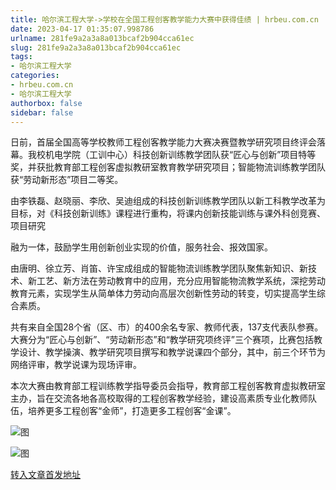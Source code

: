 ```yaml
---
title: 哈尔滨工程大学->学校在全国工程创客教学能力大赛中获得佳绩 | hrbeu.com.cn
date: 2023-04-17 01:35:07.998786
urlname: 281fe9a2a3a8a013bcaf2b904cca61ec
slug: 281fe9a2a3a8a013bcaf2b904cca61ec
tags: 
- 哈尔滨工程大学
categories:
- hrbeu.com.cn
- 哈尔滨工程大学
authorbox: false
sidebar: false
---
```

日前，首届全国高等学校教师工程创客教学能力大赛决赛暨教学研究项目终评会落幕。我校机电学院（工训中心）科技创新训练教学团队获“匠心与创新”项目特等奖，并获批教育部工程创客虚拟教研室教育教学研究项目；智能物流训练教学团队获“劳动新形态”项目二等奖。

由李铁磊、赵晓丽、李欣、吴迪组成的科技创新训练教学团队以新工科教学改革为目标，对《科技创新训练》课程进行重构，将课内创新技能训练与课外科创竞赛、项目研究
<!--more-->
融为一体，鼓励学生用创新创业实现的价值，服务社会、报效国家。

由唐明、徐立芳、肖笛、许宝成组成的智能物流训练教学团队聚焦新知识、新技术、新工艺、新方法在劳动教育中的应用，充分应用智能物流教学系统，深挖劳动教育元素，实现学生从简单体力劳动向高层次创新性劳动的转变，切实提高学生综合素质。

共有来自全国28个省（区、市）的400余名专家、教师代表，137支代表队参赛。大赛分为“匠心与创新”、“劳动新形态”和“教学研究项终评”三个赛项，比赛包括教学设计、教学操演、教学研究项目撰写和教学说课四个部分，其中，前三个环节为网络评审，教学说课为现场评审。

本次大赛由教育部工程训练教学指导委员会指导，教育部工程创客教育虚拟教研室主办，旨在交流各地各高校取得的工程创客教学经验，建设高素质专业化教师队伍，培养更多工程创客“金师”，打造更多工程创客“金课”。

![图](http://gongxue.cn/__local/7/95/78/3BC5D3DEB10487276200CA39839_4E301C5C_285A8.jpg)

![图](http://gongxue.cn/__local/1/C7/97/E296D8DBB8DAF6815B07CF1B59D_51021709_225F2.jpg)

[转入文章首发地址](http://gongxue.cn/info/1141/75286.htm)
